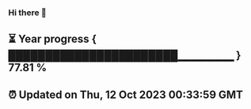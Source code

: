 ### Hi there 👋
⏳ Year progress { ███████████████████████▁▁▁▁▁▁▁ } 77.81 %
---
⏰ Updated on Thu, 12 Oct 2023 00:33:59 GMT
---
